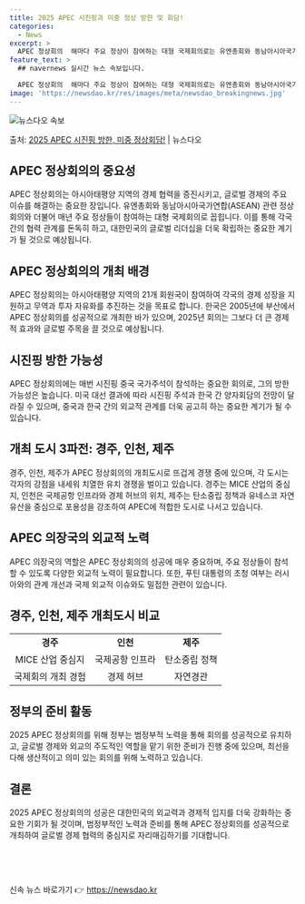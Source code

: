 ```yaml
---
title: 2025 APEC 시진핑과 미중 정상 방한 및 회담!
categories:
  - News
excerpt: >
  APEC 정상회의  해마다 주요 정상이 참여하는 대형 국제회의로는 유엔총회와 동남아시아국가연합(ASEAN) …
feature_text: >
  ## navernews 실시간 뉴스 속보입니다.

  APEC 정상회의  해마다 주요 정상이 참여하는 대형 국제회의로는 유엔총회와 동남아시아국가연합(ASEAN) …
image: 'https://newsdao.kr/res/images/meta/newsdao_breakingnews.jpg'
---
```


![뉴스다오 속보](https://newsdao.kr/res/images/meta/newsdao_breakingnews.jpg)

<p>출처: <a href="https://newsdao.kr/4069" rel="dofollow">2025 APEC 시진핑 방한, 미중 정상회담!</a> | 뉴스다오</p>

<h2 data-ke-size="size26">APEC 정상회의의 중요성</h2>
<p data-ke-size="size16">APEC 정상회의는 아시아태평양 지역의 경제 협력을 증진시키고, 글로벌 경제의 주요 이슈를 해결하는 중요한 장입니다. 유엔총회와 동남아시아국가연합(ASEAN) 관련 정상회의와 더불어 매년 주요 정상들이 참여하는 대형 국제회의로 꼽힙니다. 이를 통해 각국 간의 협력 관계를 돈독히 하고, 대한민국의 글로벌 리더십을 더욱 확립하는 중요한 계기가 될 것으로 예상됩니다.</p>

<h2 data-ke-size="size26">APEC 정상회의의 개최 배경</h2>
<p data-ke-size="size16">APEC 정상회의는 아시아태평양 지역의 21개 회원국이 참여하여 각국의 경제 성장을 지원하고 무역과 투자 자유화를 추진하는 것을 목표로 합니다. 한국은 2005년에 부산에서 APEC 정상회의를 성공적으로 개최한 바가 있으며, 2025년 회의는 그보다 더 큰 경제적 효과와 글로벌 주목을 끌 것으로 예상됩니다.</p>

<h2 data-ke-size="size26">시진핑 방한 가능성</h2>
<p data-ke-size="size16">APEC 정상회의에는 매번 시진핑 중국 국가주석이 참석하는 중요한 회의로, 그의 방한 가능성은 높습니다. 미국 대선 결과에 따라 시진핑 주석과 한국 간 양자회담의 전망이 달라질 수 있으며, 중국과 한국 간의 외교적 관계를 더욱 공고히 하는 중요한 계기가 될 수 있습니다.</p>

<h2 data-ke-size="size26">개최 도시 3파전: 경주, 인천, 제주</h2>
<p data-ke-size="size16">경주, 인천, 제주가 APEC 정상회의의 개최도시로 뜨겁게 경쟁 중에 있으며, 각 도시는 각자의 강점을 내세워 치열한 유치 경쟁을 벌이고 있습니다. 경주는 MICE 산업의 중심지, 인천은 국제공항 인프라와 경제 허브의 위치, 제주는 탄소중립 정책과 유네스코 자연유산을 중심으로 포용성을 강조하여 APEC에 적합한 도시로 나서고 있습니다.</p>

<h2 data-ke-size="size26">APEC 의장국의 외교적 노력</h2>
<p data-ke-size="size16">APEC 의장국의 역할은 APEC 정상회의의 성공에 매우 중요하며, 주요 정상들이 참석할 수 있도록 다양한 외교적 노력이 필요합니다. 또한, 푸틴 대통령의 초청 여부는 러시아와의 관계 개선과 국제 외교적 이슈와도 밀접한 관련이 있습니다.</p>

<h2 data-ke-size="size26">경주, 인천, 제주 개최도시 비교</h2>
<table>
	<tr>
		<td style="text-align: center; height: 17px;"><b>경주</b></td>
		<td style="text-align: center; height: 17px;"><b>인천</b></td>
		<td style="text-align: center; height: 17px;"><b>제주</b></td>
	</tr>
	<tr>
		<td style="text-align: center; height: 17px;">MICE 산업 중심지</td>
		<td style="text-align: center; height: 17px;">국제공항 인프라</td>
		<td style="text-align: center; height: 17px;">탄소중립 정책</td>
	</tr>
	<tr>
		<td style="text-align: center; height: 17px;">국제회의 개최 경험</td>
		<td style="text-align: center; height: 17px;">경제 허브</td>
		<td style="text-align: center; height: 17px;">자연경관</td>
	</tr>
</table>

<h2 data-ke-size="size26">정부의 준비 활동</h2>
<p data-ke-size="size16">2025 APEC 정상회의를 위해 정부는 범정부적 노력을 통해 회의를 성공적으로 유치하고, 글로벌 경제와 외교의 주도적인 역할을 맡기 위한 준비가 진행 중에 있으며, 최선을 다해 생산적이고 의미 있는 회의를 위해 노력하고 있습니다.</p>

<h2 data-ke-size="size26">결론</h2>
<p data-ke-size="size16">2025 APEC 정상회의의 성공은 대한민국의 외교력과 경제적 입지를 더욱 강화하는 중요한 기회가 될 것이며, 범정부적인 노력과 준비를 통해 APEC 정상회의를 성공적으로 개최하여 글로벌 경제 협력의 중심지로 자리매김하기를 기대합니다.</p>
<p data-ke-size="size16">&nbsp;</p>
<p data-ke-size="size16">&nbsp;</p> 

신속 뉴스 바로가기 👉 <a href="https://newsdao.kr" rel="dofollow">https://newsdao.kr</a>



